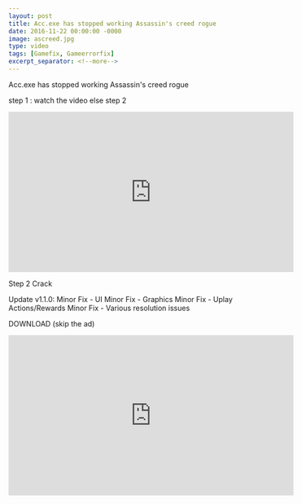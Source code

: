 ```yaml
---
layout: post
title: Acc.exe has stopped working Assassin's creed rogue
date: 2016-11-22 00:00:00 -0000
image: ascreed.jpg
type: video
tags: [Gamefix, Gameerrorfix]
excerpt_separator: <!--more-->
---
```

Acc.exe has stopped working  Assassin's creed rogue <!--more--> 

step 1 : watch the video else step 2

<iframe width="560" height="315" src="https://www.youtube.com/embed/LTUDEimxiDg" frameborder="0" allow="accelerometer; autoplay; encrypted-media; gyroscope; picture-in-picture" allowfullscreen></iframe>

Step 2 Crack  

Update v1.1.0:
Minor Fix - UI
Minor Fix - Graphics
Minor Fix - Uplay Actions/Rewards
Minor Fix - Various resolution issues

DOWNLOAD   (skip the ad)



<iframe width="560" height="315" src="https://www.youtube.com/embed/LTUDEimxiDg" frameborder="0" allow="accelerometer; autoplay; encrypted-media; gyroscope; picture-in-picture" allowfullscreen></iframe>